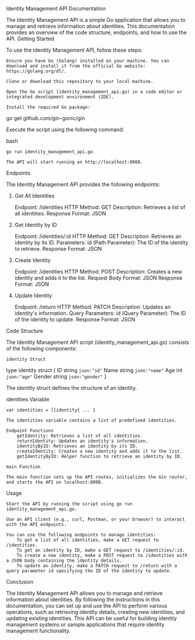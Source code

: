 Identity Management API Documentation

The Identity Management API is a simple Go application that allows you to manage and retrieve information about identities. This documentation provides an overview of the code structure, endpoints, and how to use the API.
Getting Started

To use the Identity Management API, follow these steps:

    Ensure you have Go (Golang) installed on your machine. You can download and install it from the official Go website: https://golang.org/dl/.

    Clone or download this repository to your local machine.

    Open the Go script (identity_management_api.go) in a code editor or integrated development environment (IDE).

    Install the required Go package:

go get github.com/gin-gonic/gin

Execute the script using the following command:

bash

    go run identity_management_api.go

    The API will start running on http://localhost:8080.

Endpoints

The Identity Management API provides the following endpoints:
1. Get All Identities

    Endpoint: /identities
    HTTP Method: GET
    Description: Retrieves a list of all identities.
    Response Format: JSON

2. Get Identity by ID

    Endpoint: /identities/:id
    HTTP Method: GET
    Description: Retrieves an identity by its ID.
    Parameters:
        id (Path Parameter): The ID of the identity to retrieve.
    Response Format: JSON

3. Create Identity

    Endpoint: /identities
    HTTP Method: POST
    Description: Creates a new identity and adds it to the list.
    Request Body Format: JSON
    Response Format: JSON

4. Update Identity

    Endpoint: /return
    HTTP Method: PATCH
    Description: Updates an identity's information.
    Query Parameters:
        id (Query Parameter): The ID of the identity to update.
    Response Format: JSON

Code Structure

The Identity Management API script (identity_management_api.go) consists of the following components:

    identity Struct

type identity struct {
    ID     string `json:"id"`
    Name   string `json:"name"`
    Age    int    `json:"age"`
    Gender string `json:"gender"`
}

The identity struct defines the structure of an identity.

identities Variable

    var identities = []identity{ ... }

    The identities variable contains a list of predefined identities.

    Endpoint Functions
        getIdentity: Retrieves a list of all identities.
        returnIdentity: Updates an identity's information.
        identityByID: Retrieves an identity by its ID.
        createIdentity: Creates a new identity and adds it to the list.
        getIdentityByID: Helper function to retrieve an identity by ID.

    main Function

    The main function sets up the API routes, initializes the Gin router, and starts the API on localhost:8080.

Usage

    Start the API by running the script using go run identity_management_api.go.

    Use an API client (e.g., curl, Postman, or your browser) to interact with the API endpoints.

    You can use the following endpoints to manage identities:
        To get a list of all identities, make a GET request to /identities.
        To get an identity by ID, make a GET request to /identities/:id.
        To create a new identity, make a POST request to /identities with a JSON body containing the identity details.
        To update an identity, make a PATCH request to /return with a query parameter id specifying the ID of the identity to update.

Conclusion

The Identity Management API allows you to manage and retrieve information about identities. By following the instructions in this documentation, you can set up and use the API to perform various operations, such as retrieving identity details, creating new identities, and updating existing identities. This API can be useful for building identity management systems or sample applications that require identity management functionality.
